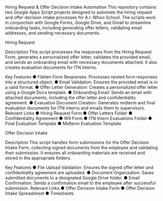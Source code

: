 
Hiring Request & Offer Decision Intake Automation
This repository contains two Google Apps Script projects designed to automate the hiring request and offer decision intake processes for A.I. Whoo School. The scripts work in conjunction with Google Forms, Google Drive, and Gmail to streamline onboarding tasks, including generating offer letters, validating email addresses, and sending necessary documents.
 
Hiring Request

Description
This script processes the responses from the Hiring Request Form, generates a personalized offer letter, validates the provided email, and sends an onboarding email with necessary documents attached. It also creates evaluation documents for ITN interns.

Key Features
●	Flatten Form Responses: Processes nested form responses into a structured object.
●	Email Validation: Ensures the provided email is in a valid format.
●	Offer Letter Generation: Creates a personalized offer letter using a Google Docs template.
●	Onboarding Email: Sends an email with attached documents, including the offer letter and confidentiality agreement.
●	Evaluation Document Creation: Generates midterm and final evaluation documents for ITN interns and emails them to supervisors.
Relevant Links
●	Hiring Request Form
●	Offer Letters Folder
●	Confidentiality Agreement
●	W9 Form
●	ITN Intern Evaluations Folder
●	Final Evaluation Template
●	Midterm Evaluation Template


 
Offer Decision Intake

Description
This script handles form submissions for the Offer Decision Intake Form, collecting signed documents from the employee and validating their submission. It ensures all onboarding materials are received and stored in the appropriate folders.

Key Features
●	File Upload Validation: Ensures the signed offer letter and confidentiality agreement are uploaded.
●	Document Organization: Saves submitted documents to a designated Google Drive folder.
●	Email Confirmation: Sends a confirmation email to the employee after successful submission.
Relevant Links
●	Offer Decision Intake Form
●	Offer Decision Intake Spreadsheet
●	Timesheets


